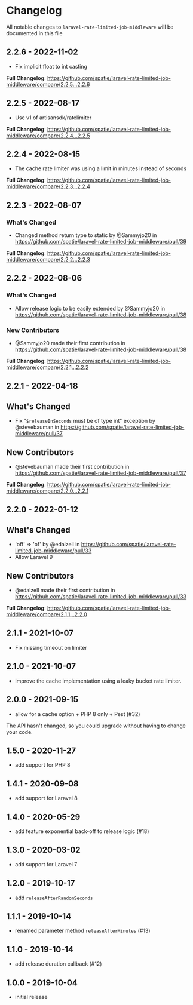 # Changelog

All notable changes to `laravel-rate-limited-job-middleware` will be documented in this file

## 2.2.6 - 2022-11-02

- Fix implicit float to int casting

**Full Changelog**: https://github.com/spatie/laravel-rate-limited-job-middleware/compare/2.2.5...2.2.6

## 2.2.5 - 2022-08-17

- Use v1 of artisansdk/ratelimiter

**Full Changelog**: https://github.com/spatie/laravel-rate-limited-job-middleware/compare/2.2.4...2.2.5

## 2.2.4 - 2022-08-15

- The cache rate limiter was using a limit in minutes instead of seconds

**Full Changelog**: https://github.com/spatie/laravel-rate-limited-job-middleware/compare/2.2.3...2.2.4

## 2.2.3 - 2022-08-07

### What's Changed

- Changed method return type to static by @Sammyjo20 in https://github.com/spatie/laravel-rate-limited-job-middleware/pull/39

**Full Changelog**: https://github.com/spatie/laravel-rate-limited-job-middleware/compare/2.2.2...2.2.3

## 2.2.2 - 2022-08-06

### What's Changed

- Allow release logic to be easily extended by @Sammyjo20 in https://github.com/spatie/laravel-rate-limited-job-middleware/pull/38

### New Contributors

- @Sammyjo20 made their first contribution in https://github.com/spatie/laravel-rate-limited-job-middleware/pull/38

**Full Changelog**: https://github.com/spatie/laravel-rate-limited-job-middleware/compare/2.2.1...2.2.2

## 2.2.1 - 2022-04-18

## What's Changed

- Fix "`$releaseInSeconds` must be of type int" exception by @stevebauman in https://github.com/spatie/laravel-rate-limited-job-middleware/pull/37

## New Contributors

- @stevebauman made their first contribution in https://github.com/spatie/laravel-rate-limited-job-middleware/pull/37

**Full Changelog**: https://github.com/spatie/laravel-rate-limited-job-middleware/compare/2.2.0...2.2.1

## 2.2.0 - 2022-01-12

## What's Changed

- 'off' => 'of' by @edalzell in https://github.com/spatie/laravel-rate-limited-job-middleware/pull/33
- Allow Laravel 9

## New Contributors

- @edalzell made their first contribution in https://github.com/spatie/laravel-rate-limited-job-middleware/pull/33

**Full Changelog**: https://github.com/spatie/laravel-rate-limited-job-middleware/compare/2.1.1...2.2.0

## 2.1.1 - 2021-10-07

- Fix missing timeout on limiter

## 2.1.0 - 2021-10-07

- Improve the cache implementation using a leaky bucket rate limiter.

## 2.0.0 - 2021-09-15

- allow for a cache option + PHP 8 only + Pest (#32)

The API hasn't changed, so you could upgrade without having to change your code.

## 1.5.0 - 2020-11-27

- add support for PHP 8

## 1.4.1 - 2020-09-08

- add support for Laravel 8

## 1.4.0 - 2020-05-29

- add feature exponential back-off to release logic (#18)

## 1.3.0 - 2020-03-02

- add support for Laravel 7

## 1.2.0 - 2019-10-17

- add `releaseAfterRandomSeconds`

## 1.1.1 - 2019-10-14

- renamed parameter method `releaseAfterMinutes` (#13)

## 1.1.0 - 2019-10-14

- add release duration callback (#12)

## 1.0.0 - 2019-10-04

- initial release
